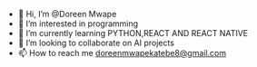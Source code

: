 - 👋 Hi, I’m @Doreen Mwape
- 👀 I’m interested in programming
- 🌱 I’m currently learning PYTHON,REACT AND REACT NATIVE
- 💞️ I’m looking to collaborate on AI projects
- 📫 How to reach me doreenmwapekatebe8@gmail.com

<!---
Doreen2002/Doreen2002 is a ✨ special ✨ repository because its `README.md` (this file) appears on your GitHub profile.
You can click the Preview link to take a look at your changes.
--->
